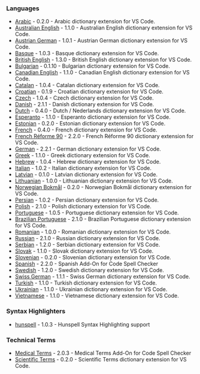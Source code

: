 ### Languages

- [Arabic](extensions/arabic#readme) - 0.2.0 - Arabic dictionary extension for VS Code.
- [Australian English](extensions/australian-english#readme) - 1.1.0 - Australian English dictionary extension for VS Code.
- [Austrian German](extensions/austrian-german#readme) - 1.0.1 - Austrian German dictionary extension for VS Code.
- [Basque](extensions/basque#readme) - 1.0.3 - Basque dictionary extension for VS Code.
- [British English](extensions/british-english#readme) - 1.3.0 - British English dictionary extension for VS Code.
- [Bulgarian](extensions/bulgarian#readme) - 0.1.10 - Bulgarian dictionary extension for VS Code.
- [Canadian English](extensions/canadian-english#readme) - 1.1.0 - Canadian English dictionary extension for VS Code.
- [Catalan](extensions/catalan#readme) - 1.0.4 - Catalan dictionary extension for VS Code.
- [Croatian](extensions/croatian#readme) - 0.1.9 - Croatian dictionary extension for VS Code.
- [Czech](extensions/czech#readme) - 1.0.4 - Czech dictionary extension for VS Code.
- [Danish](extensions/danish#readme) - 2.1.1 - Danish dictionary extension for VS Code.
- [Dutch](extensions/dutch#readme) - 0.4.0 - Dutch / Nederlands dictionary extension for VS Code.
- [Esperanto](extensions/esperanto#readme) - 1.1.0 - Esperanto dictionary extension for VS Code.
- [Estonian](extensions/estonian#readme) - 0.2.0 - Estonian dictionary extension for VS Code.
- [French](extensions/french#readme) - 0.4.0 - French dictionary extension for VS Code.
- [French Réforme 90](extensions/french-reforme#readme) - 2.2.0 - French Réforme 90 dictionary extension for VS Code.
- [German](extensions/german#readme) - 2.2.1 - German dictionary extension for VS Code.
- [Greek](extensions/greek#readme) - 1.1.0 - Greek dictionary extension for VS Code.
- [Hebrew](extensions/hebrew#readme) - 1.0.4 - Hebrew dictionary extension for VS Code.
- [Italian](extensions/italian#readme) - 1.0.2 - Italian dictionary extension for VS Code.
- [Latvian](extensions/latvian#readme) - 0.1.0 - Latvian dictionary extension for VS Code.
- [Lithuanian](extensions/lithuanian#readme) - 1.0.0 - Lithuanian dictionary extension for VS Code.
- [Norwegian Bokmål](extensions/norwegian-bokmal#readme) - 0.2.0 - Norwegian Bokmål dictionary extension for VS Code.
- [Persian](extensions/persian#readme) - 1.0.2 - Persian dictionary extension for VS Code.
- [Polish](extensions/polish#readme) - 2.1.0 - Polish dictionary extension for VS Code.
- [Portuguese](extensions/portuguese#readme) - 1.0.5 - Portuguese dictionary extension for VS Code.
- [Brazilian Portuguese](extensions/portuguese-brazilian#readme) - 2.1.0 - Brazilian Portuguese dictionary extension for VS Code.
- [Romanian](extensions/romanian#readme) - 1.0.0 - Romanian dictionary extension for VS Code.
- [Russian](extensions/russian#readme) - 2.1.0 - Russian dictionary extension for VS Code.
- [Serbian](extensions/serbian#readme) - 1.2.0 - Serbian dictionary extension for VS Code.
- [Slovak](extensions/slovak#readme) - 1.1.0 - Slovak dictionary extension for VS Code.
- [Slovenian](extensions/slovenian#readme) - 0.2.0 - Slovenian dictionary extension for VS Code.
- [Spanish](extensions/spanish#readme) - 2.2.0 - Spanish Add-On for Code Spell Checker
- [Swedish](extensions/swedish#readme) - 1.2.0 - Swedish dictionary extension for VS Code.
- [Swiss German](extensions/swiss-german#readme) - 1.1.1 - Swiss German dictionary extension for VS Code.
- [Turkish](extensions/turkish#readme) - 1.1.0 - Turkish dictionary extension for VS Code.
- [Ukrainian](extensions/ukrainian#readme) - 1.1.0 - Ukrainian dictionary extension for VS Code.
- [Vietnamese](extensions/vietnamese#readme) - 1.1.0 - Vietnamese dictionary extension for VS Code.

### Syntax Highlighters

- [hunspell](extensions/hunspell-syntax#readme) - 1.0.3 - Hunspell Syntax Highlighting support

### Technical Terms

- [Medical Terms](extensions/medical-terms#readme) - 2.0.3 - Medical Terms Add-On for Code Spell Checker
- [Scientific Terms](extensions/scientific-terms#readme) - 0.2.0 - Scientific Terms dictionary extension for VS Code.
